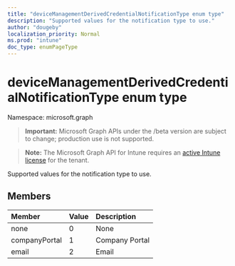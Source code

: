 ```yaml
---
title: "deviceManagementDerivedCredentialNotificationType enum type"
description: "Supported values for the notification type to use."
author: "dougeby"
localization_priority: Normal
ms.prod: "intune"
doc_type: enumPageType
---
```


# deviceManagementDerivedCredentialNotificationType enum type

Namespace: microsoft.graph

> **Important:** Microsoft Graph APIs under the /beta version are subject to change; production use is not supported.

> **Note:** The Microsoft Graph API for Intune requires an [active Intune license](https://go.microsoft.com/fwlink/?linkid=839381) for the tenant.

Supported values for the notification type to use.

## Members
|Member|Value|Description|
|:---|:---|:---|
|none|0|None|
|companyPortal|1|Company Portal|
|email|2|Email|






